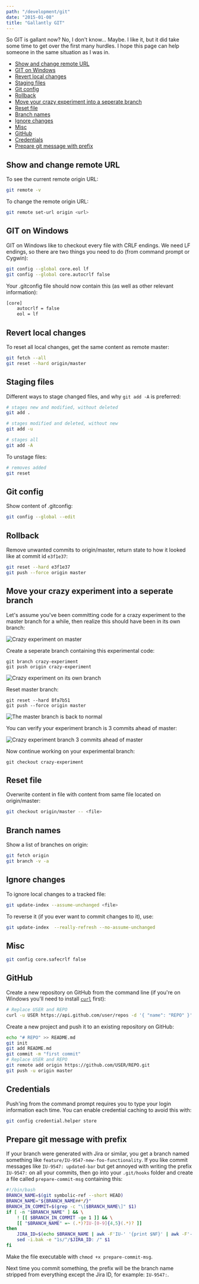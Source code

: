 ```yaml
---
path: "/development/git"
date: "2015-01-08"
title: "Gallantly GIT"
---
```


So GIT is gallant now? No, I don't know... Maybe. I like it, but it did take some time to get over the first many hurdles. I hope this page can help someone in the same situation as I was in.

* [Show and change remote URL](#show-and-change-remote-url)
* [GIT on Windows](#git-on-windows)
* [Revert local changes](#revert-local-changes)
* [Staging files](#staging-files)
* [Git config](#git-config)
* [Rollback](#rollback)
* [Move your crazy experiment into a seperate branch](#move-your-crazy-experiment-into-a-seperate-branch)
* [Reset file](#reset-file)
* [Branch names](#branch-names)
* [Ignore changes](#ignore-changes)
* [Misc](#misc)
* [GitHub](#github)
* [Credentials](#credentials)
* [Prepare git message with prefix](#prepare-git-message-with-prefix)

## Show and change remote URL
To see the current remote origin URL:
```bash
git remote -v
```

To change the remote origin URL:
```bash
git remote set-url origin <url>
```

## GIT on Windows
GIT on Windows like to checkout every file with CRLF endings. We need LF endings, so there are two things you need to do (from command prompt or Cygwin):

```bash
git config --global core.eol lf
git config --global core.autocrlf false
```

Your .gitconfig file should now contain this (as well as other relevant information):

```bash
[core]
    autocrlf = false
    eol = lf
```

## Revert local changes
To reset all local changes, get the same content as remote master:

```bash
git fetch --all
git reset --hard origin/master
```

## Staging files
Different ways to stage changed files, and why `git add -A` is preferred:

```bash
# stages new and modified, without deleted
git add .
```
```bash
# stages modified and deleted, without new
git add -u
```
```bash
# stages all
git add -A
```

To unstage files:

```bash
# removes added
git reset
```

## Git config
Show content of .gitconfig:

```bash
git config --global --edit 
```

## Rollback
Remove unwanted commits to origin/master, return state to how it looked like at commit id&nbsp;`e3f1e37`:

```bash
git reset --hard e3f1e37
git push --force origin master
```

## Move your crazy experiment into a seperate branch
Let's assume you've been committing code for a crazy experiment to the master branch for a while, then realize this should have been in its own branch:

![Crazy experiment on master](/public/useful-git-commands/crazy-experiment-1.gif)

Create a seperate branch containing this experimental code:

```
git branch crazy-experiment
git push origin crazy-experiment
```

![Crazy experiment on its own branch](/public/useful-git-commands/crazy-experiment-2.gif)

Reset master branch:

```
git reset --hard 8fa7b51
git push --force origin master
```

![The master branch is back to normal](/public/useful-git-commands/crazy-experiment-3.gif)

You can verify your experiment branch is 3 commits ahead of master:

![Crazy experiment branch 3 commits ahead of master](/public/useful-git-commands/crazy-experiment-4.gif)

Now continue working on your experimental branch:

```
git checkout crazy-experiment
```

## Reset file
Overwrite content in file with content from same file located on origin/master:

```bash
git checkout origin/master -- <file>
```

## Branch names 
Show a list of branches on origin:

```bash
git fetch origin
git branch -v -a
```

## Ignore changes
To ignore local changes to a tracked file:

```bash
git update-index --assume-unchanged <file>
```

To reverse it (if you ever want to commit changes to it), use:

```bash
git update-index  --really-refresh --no-assume-unchanged
```

## Misc

```bash
git config core.safecrlf false
```

## GitHub
Create a new repository on GitHub from the command line (if you're on Windows you'll need to install [`curl`](https://www.google.com/search?q=windows+curl) first):

```bash
# Replace USER and REPO
curl -u USER https://api.github.com/user/repos -d '{ "name": "REPO" }'
```

Create a new project and push it to an existing repository on GitHub:

```bash
echo "# REPO" >> README.md
git init
git add README.md
git commit -m "first commit"
# Replace USER and REPO
git remote add origin https://github.com/USER/REPO.git
git push -u origin master
```

## Credentials
Push'ing from the command prompt requires you to type your login information each time. You can enable credential caching to avoid this with:

```bash
git config credential.helper store
```

## Prepare git message with prefix
If your branch were generated with Jira or similar, you get a branch named something like `feature/IU-9547-new-foo-functionality`. If you like commit messages like `IU-9547: updated-bar` but get annoyed with writing the prefix `IU-9547:` on all your commits, then go into your `.git/hooks` folder and create a file called `prepare-commit-msg` containing this:

```bash
#!/bin/bash
BRANCH_NAME=$(git symbolic-ref --short HEAD)
BRANCH_NAME="${BRANCH_NAME##*/}"
BRANCH_IN_COMMIT=$(grep -c "\[$BRANCH_NAME\]" $1)
if [ -n "$BRANCH_NAME" ] && \
    ! [[ $BRANCH_IN_COMMIT -ge 1 ]] && \
    [[ "$BRANCH_NAME" =~ (.*)?IU-[0-9]{4,5}(.*)? ]]
then
    JIRA_ID=$(echo $BRANCH_NAME | awk -F'IU-' '{print $NF}' | awk -F'-' '{print "IU-"$NR}')
    sed -i.bak -e "1s/^/$JIRA_ID: /" $1
fi
```
Make the file executable with `chmod +x prepare-commit-msg`. 

Next time you commit something, the prefix will be the branch name stripped from everything except the Jira ID, for example: `IU-9547:`.
    

